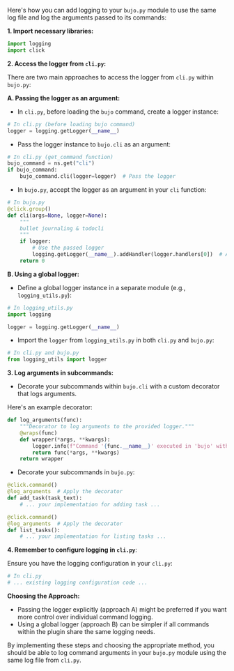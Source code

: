 Here's how you can add logging to your `bujo.py` module to use the same log file and log the arguments passed to its commands:

**1. Import necessary libraries:**

```python
import logging
import click
```

**2. Access the logger from `cli.py`:**

There are two main approaches to access the logger from `cli.py` within `bujo.py`:

**A. Passing the logger as an argument:**

- In `cli.py`, before loading the `bujo` command, create a logger instance:

```python
# In cli.py (before loading bujo command)
logger = logging.getLogger(__name__)
```

- Pass the logger instance to `bujo.cli` as an argument:

```python
# In cli.py (get_command function)
bujo_command = ns.get("cli")
if bujo_command:
    bujo_command.cli(logger=logger)  # Pass the logger
```

- In `bujo.py`, accept the logger as an argument in your `cli` function:

```python
# In bujo.py
@click.group()
def cli(args=None, logger=None):
    """
    bullet journaling & todocli
    """
    if logger:
        # Use the passed logger
        logging.getLogger(__name__).addHandler(logger.handlers[0])  # Add handler
    return 0
```

**B. Using a global logger:**

- Define a global logger instance in a separate module (e.g., `logging_utils.py`):

```python
# In logging_utils.py
import logging

logger = logging.getLogger(__name__)
```

- Import the `logger` from `logging_utils.py` in both `cli.py` and `bujo.py`:

```python
# In cli.py and bujo.py
from logging_utils import logger
```

**3. Log arguments in subcommands:**

- Decorate your subcommands within `bujo.cli` with a custom decorator that logs arguments.

Here's an example decorator:

```python
def log_arguments(func):
    """Decorator to log arguments to the provided logger."""
    @wraps(func)
    def wrapper(*args, **kwargs):
        logger.info(f"Command '{func.__name__}' executed in 'bujo' with arguments: {args} {kwargs}")
        return func(*args, **kwargs)
    return wrapper
```

- Decorate your subcommands in `bujo.py`:

```python
@click.command()
@log_arguments  # Apply the decorator
def add_task(task_text):
    # ... your implementation for adding task ...

@click.command()
@log_arguments  # Apply the decorator
def list_tasks():
    # ... your implementation for listing tasks ...
```

**4. Remember to configure logging in `cli.py`**:

Ensure you have the logging configuration in your `cli.py`:

```python
# In cli.py
# ... existing logging configuration code ...
```

**Choosing the Approach:**

- Passing the logger explicitly (approach A) might be preferred if you want more control over individual command logging.
- Using a global logger (approach B) can be simpler if all commands within the plugin share the same logging needs.

By implementing these steps and choosing the appropriate method, you should be able to log command arguments in your `bujo.py` module using the same log file from `cli.py`.